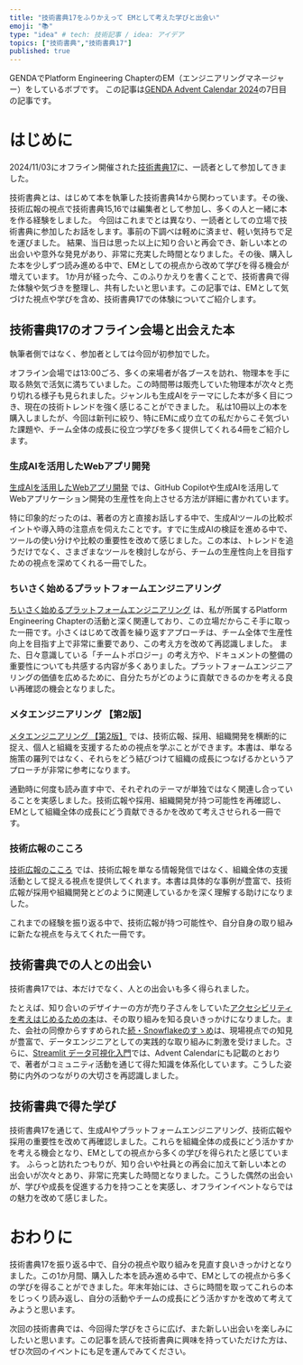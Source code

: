 ```yaml
---
title: "技術書典17をふりかえって EMとして考えた学びと出会い"
emoji: "📚"
type: "idea" # tech: 技術記事 / idea: アイデア
topics: ["技術書典","技術書典17"]
published: true
---
```


GENDAでPlatform Engineering ChapterのEM（エンジニアリングマネージャー）をしているボブです。
この記事は[GENDA Advent Calendar 2024](https://qiita.com/advent-calendar/2024/genda)の7日目の記事です。

# はじめに
2024/11/03にオフライン開催された[技術書典17](https://techbookfest.org/event/tbf17)に、一読者として参加してきました。

技術書典とは、はじめて本を執筆した技術書典14から関わっています。その後、技術広報の視点で技術書典15,16では編集者として参加し、多くの人と一緒に本を作る経験をしました。
今回はこれまでとは異なり、一読者としての立場で技術書典に参加したお話をします。事前の下調べは軽めに済ませ、軽い気持ちで足を運びました。
結果、当日は思った以上に知り合いと再会でき、新しい本との出会いや意外な発見があり、非常に充実した時間となりました。その後、購入した本を少しずつ読み進める中で、EMとしての視点から改めて学びを得る機会が増えています。
1か月が経った今、このふりかえりを書くことで、技術書典で得た体験や気づきを整理し、共有したいと思います。この記事では、EMとして気づけた視点や学びを含め、技術書典17での体験についてご紹介します。

## 技術書典17のオフライン会場と出会えた本
執筆者側ではなく、参加者としては今回が初参加でした。

オフライン会場では13:00ごろ、多くの来場者が各ブースを訪れ、物理本を手に取る熱気で活気に満ちていました。この時間帯は販売していた物理本が次々と売り切れる様子も見られました。ジャンルも生成AIをテーマにした本が多く目につき、現在の技術トレンドを強く感じることができました。
私は10冊以上の本を購入しましたが、今回は新刊に絞り、特にEMに成り立ての私だからこそ気づいた課題や、チーム全体の成長に役立つ学びを多く提供してくれる4冊をご紹介します。

### 生成AIを活用したWebアプリ開発
[生成AIを活用したWebアプリ開発](https://techbookfest.org/product/r97sikhSA61hedu5mUtc4n?productVariantID=13xhgjNtD3Q1PxjZM4VcxY) では、GitHub Copilotや生成AIを活用してWebアプリケーション開発の生産性を向上させる方法が詳細に書かれています。

特に印象的だったのは、著者の方と直接お話しする中で、生成AIツールの比較ポイントや導入時の注意点を伺えたことです。すでに生成AIの検証を進める中で、ツールの使い分けや比較の重要性を改めて感じました。この本は、トレンドを追うだけでなく、さまざまなツールを検討しながら、チームの生産性向上を目指すための視点を深めてくれる一冊でした。

### ちいさく始めるプラットフォームエンジニアリング
[ちいさく始めるプラットフォームエンジニアリング](https://techbookfest.org/product/h21RurMmFNU2Aee7Kg8Hh4?productVariantID=k2eLkqZic28carLXArVy6M) は、私が所属するPlatform Engineering Chapterの活動と深く関連しており、この立場だからこそ手に取った一冊です。小さくはじめて改善を繰り返すアプローチは、チーム全体で生産性向上を目指す上で非常に重要であり、この考え方を改めて再認識しました。
また、日々意識している「チームトポロジー」の考え方や、ドキュメントの整備の重要性についても共感する内容が多くありました。プラットフォームエンジニアリングの価値を広めるために、自分たちがどのように貢献できるのかを考える良い再確認の機会となりました。

### メタエンジニアリング 【第2版】
[メタエンジニアリング 【第2版】](https://techbookfest.org/product/1Vu6ceKBjEWu6Bv4WcBhYs?productVariantID=btQjtviHxuQJb7MiCLP7jv) では、技術広報、採用、組織開発を横断的に捉え、個人と組織を支援するための視点を学ぶことができます。本書は、単なる施策の羅列ではなく、それらをどう結びつけて組織の成長につなげるかというアプローチが非常に参考になります。

通勤時に何度も読み直す中で、それぞれのテーマが単独ではなく関連し合っていることを実感しました。技術広報や採用、組織開発が持つ可能性を再確認し、EMとして組織全体の成長にどう貢献できるかを改めて考えさせられる一冊です。

### 技術広報のこころ
[技術広報のこころ](https://techbookfest.org/product/qrqMqczB7iterr72gA97GB?productVariantID=n1d4YHm9Cf9fUBYiu1RU8G) では、技術広報を単なる情報発信ではなく、組織全体の支援活動として捉える視点を提供してくれます。本書は具体的な事例が豊富で、技術広報が採用や組織開発とどのように関連しているかを深く理解する助けになりました。

これまでの経験を振り返る中で、技術広報が持つ可能性や、自分自身の取り組みに新たな視点を与えてくれた一冊です。

## 技術書典での人との出会い
技術書典17では、本だけでなく、人との出会いも多く得られました。

たとえば、知り合いのデザイナーの方が売り子さんをしていた[アクセシビリティを考えはじめるための本](https://techbookfest.org/product/2KX3LTZs66Y6v8cZZ62mDW?productVariantID=7xSQqGNpFN1wfT1E3x7qPf)は、その取り組みを知る良いきっかけになりました。また、会社の同僚からすすめられた[続・Snowflakeのすゝめ](https://techbookfest.org/product/5HDn2rM2JCR6UVNXudr5re?productVariantID=mvG6395vgLnTku0Nki9xNV)は、現場視点での知見が豊富で、データエンジニアとしての実践的な取り組みに刺激を受けました。さらに、[Streamlit データ可視化入門](https://qiita.com/Ayumu-y/items/716b0a05254dc6fd006b)では、Advent Calendarにも記載のとおりで、著者がコミュニティ活動を通じて得た知識を体系化しています。こうした姿勢に内外のつながりの大切さを再認識しました。

## 技術書典で得た学び
技術書典17を通じて、生成AIやプラットフォームエンジニアリング、技術広報や採用の重要性を改めて再確認しました。これらを組織全体の成長にどう活かすかを考える機会となり、EMとしての視点から多くの学びを得られたと感じています。
ふらっと訪れたつもりが、知り合いや社員との再会に加えて新しい本との出会いが次々とあり、非常に充実した時間となりました。こうした偶然の出会いが、学びや成長を促進する力を持つことを実感し、オフラインイベントならではの魅力を改めて感じました。

# おわりに
技術書典17を振り返る中で、自分の視点や取り組みを見直す良いきっかけとなりました。この1か月間、購入した本を読み進める中で、EMとしての視点から多くの学びを得ることができました。年末年始には、さらに時間を取ってこれらの本をじっくり読み返し、自分の活動やチームの成長にどう活かすかを改めて考えてみようと思います。

次回の技術書典では、今回得た学びをさらに広げ、また新しい出会いを楽しみにしたいと思います。この記事を読んで技術書典に興味を持っていただけた方は、ぜひ次回のイベントにも足を運んでみてください。